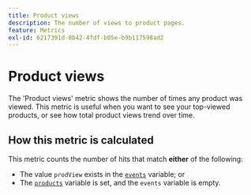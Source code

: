 ```yaml
---
title: Product views
description: The number of views to product pages.
feature: Metrics
exl-id: 6217391d-8b42-4fdf-b05e-b9b117598ad2
---
```

# Product views

The 'Product views' metric shows the number of times any product was viewed. This metric is useful when you want to see your top-viewed products, or see how total product views trend over time.

## How this metric is calculated

This metric counts the number of hits that match **either** of the following:

* The value `prodView` exists in the [`events`](/help/implement/vars/page-vars/events/events-overview.md) variable; or
* The [`products`](/help/implement/vars/page-vars/products.md) variable is set, and the `events` variable is empty.
